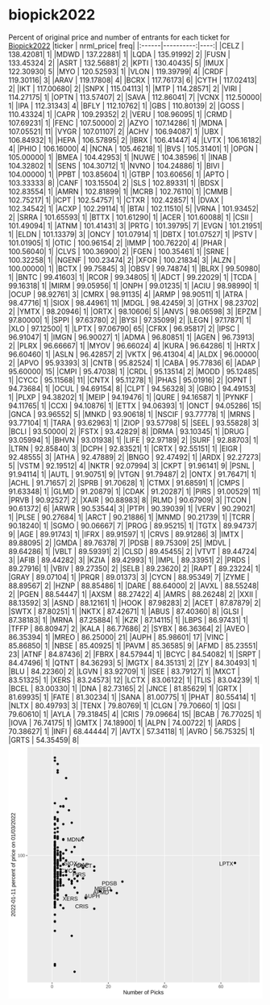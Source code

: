 # biopick2022
Percent of original price and number of entrants for each ticket for [Biopick2022](https://twitter.com/hashtag/Biopick2022)
|ticker | nrml_price| freq|
|:------|----------:|----:|
|CELZ   |  138.42081|    1|
|MDWD   |  137.22881|    1|
|LQDA   |  135.91992|    2|
|FUSN   |  133.45324|    2|
|ASRT   |  132.56881|    2|
|KPTI   |  130.40435|    5|
|IMUX   |  122.30930|    5|
|MYO    |  120.52593|    1|
|VLON   |  119.39799|    4|
|CRDF   |  119.30116|    3|
|ARAV   |  119.17808|    4|
|BCRX   |  117.76173|    6|
|CYTH   |  117.02413|    2|
|IKT    |  117.00680|    2|
|SNPX   |  115.04113|    1|
|MTP    |  114.28571|    2|
|VIRI   |  114.27175|    1|
|OPTN   |  113.57407|    2|
|SAVA   |  112.86041|    7|
|VCNX   |  112.50000|    1|
|IPA    |  112.31343|    4|
|BFLY   |  112.10762|    1|
|GBS    |  110.80139|    2|
|GOSS   |  110.43324|    1|
|CAPR   |  109.29352|    2|
|VERU   |  108.96095|    1|
|CRMD   |  107.69231|    1|
|FENC   |  107.50000|    2|
|AZYO   |  107.14286|    1|
|MDNA   |  107.05521|   11|
|VYGR   |  107.01107|    2|
|ACHV   |  106.94087|    1|
|UBX    |  106.84932|    1|
|HEPA   |  106.57895|    2|
|IBRX   |  106.41447|    4|
|LVTX   |  106.16182|    4|
|PHIO   |  106.16000|    4|
|NCNA   |  105.46218|    1|
|BVS    |  105.31401|    1|
|OPGN   |  105.00000|    1|
|BMEA   |  104.42953|    1|
|NUWE   |  104.38596|    1|
|INAB   |  104.32802|    1|
|SENS   |  104.30712|    1|
|NVNO   |  104.24886|    1|
|BIVI   |  104.00000|    1|
|PPBT   |  103.85604|    1|
|GTBP   |  103.60656|    1|
|APTO   |  103.33333|    8|
|CANF   |  103.15504|    2|
|SLS    |  102.89331|    1|
|BDSX   |  102.83554|    1|
|AMRN   |  102.81899|    1|
|MCRB   |  102.76110|    1|
|CMMB   |  102.75217|    1|
|ICPT   |  102.54757|    1|
|CTXR   |  102.42857|    1|
|DVAX   |  102.34542|    1|
|ACXP   |  102.29114|    1|
|BTAI   |  102.11510|    5|
|VRNA   |  101.93452|    2|
|SRRA   |  101.65593|    1|
|BTTX   |  101.61290|    1|
|ACER   |  101.60088|    1|
|CSII   |  101.49094|    1|
|ATNM   |  101.41431|    3|
|PRTG   |  101.39795|    7|
|EVGN   |  101.21951|    1|
|ELDN   |  101.13379|    3|
|ONCY   |  101.07914|    1|
|DBTX   |  101.07527|    1|
|PSTV   |  101.01905|    1|
|OTIC   |  100.96154|    2|
|IMMP   |  100.76220|    4|
|PHAR   |  100.56040|    1|
|CLVS   |  100.36900|    2|
|FGEN   |  100.35461|    1|
|SRNE   |  100.32258|    1|
|NGENF  |  100.23474|    2|
|XFOR   |  100.21834|    3|
|ALZN   |  100.00000|    1|
|BCTX   |   99.75845|    3|
|OBSV   |   99.74874|    1|
|BLRX   |   99.50980|    1|
|BNTC   |   99.41603|    1|
|RCOR   |   99.34805|    1|
|ADCT   |   99.22029|    1|
|TCDA   |   99.16318|    1|
|MIRM   |   99.05956|    1|
|ONPH   |   99.01235|    1|
|ACIU   |   98.98990|    1|
|OCUP   |   98.92761|    3|
|CMRX   |   98.91135|    4|
|ARMP   |   98.90511|    1|
|ATRA   |   98.47716|    1|
|SIOX   |   98.44961|   11|
|MDGL   |   98.42459|    3|
|GTHX   |   98.23702|    2|
|YMTX   |   98.20946|    1|
|ORTX   |   98.10606|    5|
|ANVS   |   98.06598|    3|
|EPZM   |   97.80000|    1|
|SPPI   |   97.63780|    2|
|BYSI   |   97.35099|    2|
|LEGN   |   97.17871|    1|
|XLO    |   97.12500|    1|
|LPTX   |   97.06790|   65|
|CFRX   |   96.95817|    2|
|IPSC   |   96.91047|    1|
|IMGN   |   96.90027|    1|
|ADMA   |   96.80851|    1|
|AGEN   |   96.73913|    2|
|PLRX   |   96.66667|    1|
|MYOV   |   96.66024|    4|
|KURA   |   96.64286|    1|
|HRTX   |   96.60460|    1|
|ASLN   |   96.42857|    2|
|VKTX   |   96.41304|    4|
|ALDX   |   96.00000|    2|
|APVO   |   95.93393|    3|
|CNTB   |   95.82524|    1|
|CABA   |   95.77836|    6|
|ADAP   |   95.60000|   15|
|CMPI   |   95.47038|    1|
|CRDL   |   95.13514|    2|
|MODD   |   95.12485|    1|
|CYCC   |   95.11568|   11|
|CNTX   |   95.11278|    1|
|PHAS   |   95.01916|    2|
|OPNT   |   94.73684|    1|
|OCUL   |   94.69154|    8|
|CLPT   |   94.56328|    3|
|GBIO   |   94.49153|    1|
|PLXP   |   94.38202|    1|
|MEIP   |   94.19476|    1|
|QURE   |   94.16587|    1|
|PYNKF  |   94.11765|    1|
|CCXI   |   94.10876|    1|
|ETTX   |   94.06393|    1|
|ONCT   |   94.05286|   15|
|GNCA   |   93.96552|    5|
|MNKD   |   93.90618|    1|
|NSCIF  |   93.77778|    1|
|MRNS   |   93.77104|    1|
|TARA   |   93.62963|    1|
|ZIOP   |   93.57798|    5|
|SEEL   |   93.55828|    3|
|BCLI   |   93.50000|    2|
|FSTX   |   93.42829|    8|
|DRMA   |   93.10345|    1|
|DRUG   |   93.05994|    1|
|BHVN   |   93.01938|    1|
|LIFE   |   92.97189|    2|
|SURF   |   92.88703|    1|
|LTRN   |   92.85840|    3|
|DCPH   |   92.83521|    1|
|CRTX   |   92.55151|    1|
|EIGR   |   92.48555|    3|
|ATHA   |   92.47889|    2|
|BNGO   |   92.47492|    1|
|ARDX   |   92.27273|    5|
|VSTM   |   92.19512|    4|
|NKTR   |   92.07994|    3|
|CKPT   |   91.96141|    9|
|PSNL   |   91.94114|    1|
|AUTL   |   91.90751|    9|
|VTGN   |   91.79487|    2|
|ONTX   |   91.76471|    1|
|ACHL   |   91.71657|    2|
|SPRB   |   91.70628|    1|
|CTMX   |   91.68591|    1|
|CMPS   |   91.63348|    1|
|GLMD   |   91.20879|    1|
|CDAK   |   91.20287|    1|
|PIRS   |   91.00529|   11|
|PRVB   |   90.92527|    2|
|XAIR   |   90.88983|    8|
|RLMD   |   90.67909|    3|
|TCON   |   90.61372|    6|
|ARWR   |   90.53544|    3|
|PTPI   |   90.39039|    1|
|VERV   |   90.29021|    1|
|PLSE   |   90.27684|    1|
|ARCT   |   90.21886|    1|
|MNMD   |   90.21739|    1|
|TCRR   |   90.18240|    1|
|SGMO   |   90.06667|    7|
|PROG   |   89.95215|    1|
|TGTX   |   89.94737|    9|
|AGE    |   89.91743|    1|
|IFRX   |   89.91597|    1|
|CRVS   |   89.91286|    3|
|IMTX   |   89.88095|    2|
|GMDA   |   89.76378|    7|
|PDSB   |   89.75309|   25|
|MDVL   |   89.64286|    1|
|VBLT   |   89.59391|    2|
|CLSD   |   89.45455|    2|
|VTVT   |   89.44724|    3|
|AFIB   |   89.44282|    3|
|KZIA   |   89.42993|    1|
|IMPL   |   89.33951|    2|
|PRDS   |   89.27916|    1|
|VBIV   |   89.27350|    2|
|SELB   |   89.23620|    2|
|RAPT   |   89.23224|    1|
|GRAY   |   89.07104|    1|
|PRQR   |   89.01373|    3|
|CYCN   |   88.95349|    7|
|ZYME   |   88.89567|    2|
|HZNP   |   88.85486|    1|
|DARE   |   88.64000|    2|
|AVXL   |   88.55248|    2|
|PGEN   |   88.54447|    1|
|AXSM   |   88.27422|    4|
|AMRS   |   88.26248|    2|
|XXII   |   88.13592|    3|
|ASND   |   88.12161|    1|
|HOOK   |   87.98283|    2|
|ACET   |   87.87879|    2|
|SWTX   |   87.80251|    1|
|NKTX   |   87.42671|    1|
|ABUS   |   87.40360|    8|
|GLSI   |   87.38183|    1|
|MRNA   |   87.25884|    1|
|KZR    |   87.14115|    1|
|LBPS   |   86.97431|    1|
|TFFP   |   86.80947|    2|
|KALA   |   86.77686|    2|
|SYBX   |   86.36364|    2|
|AVEO   |   86.35394|    1|
|MREO   |   86.25000|   21|
|AUPH   |   85.98601|   17|
|VINC   |   85.86850|    1|
|NBSE   |   85.40925|    1|
|PAVM   |   85.36585|    9|
|AFMD   |   85.23551|   23|
|ATNF   |   84.87436|    2|
|FBRX   |   84.57944|    1|
|BCYC   |   84.54082|    1|
|SRPT   |   84.47496|    1|
|QTNT   |   84.36293|    5|
|MGTX   |   84.35131|    2|
|ZY     |   84.30493|    1|
|BLU    |   84.22360|    2|
|LGVN   |   83.92709|    1|
|ISEE   |   83.79127|    1|
|MXCT   |   83.51325|    1|
|XERS   |   83.24573|   12|
|LCTX   |   83.06122|    1|
|TLIS   |   83.04239|    1|
|BCEL   |   83.00330|    1|
|DNA    |   82.73165|    2|
|JNCE   |   81.85629|    1|
|GRTX   |   81.69935|    1|
|FATE   |   81.30234|    1|
|SANA   |   81.00775|    1|
|PHAT   |   80.55414|    1|
|NLTX   |   80.49793|    3|
|TENX   |   79.80769|    1|
|CLGN   |   79.70660|    1|
|QSI    |   79.60610|    1|
|AYLA   |   79.31845|    4|
|CRIS   |   79.09664|   15|
|BCAB   |   76.77025|    1|
|IOVA   |   76.74175|    1|
|GMTX   |   74.18900|    1|
|ALPN   |   74.00722|    1|
|ARDS   |   70.38627|    1|
|INFI   |   68.44444|    7|
|AVTX   |   57.34118|    1|
|AVRO   |   56.75325|    1|
|GRTS   |   54.35459|    8|
![retvspicks](biopicks.png?raw=true)
